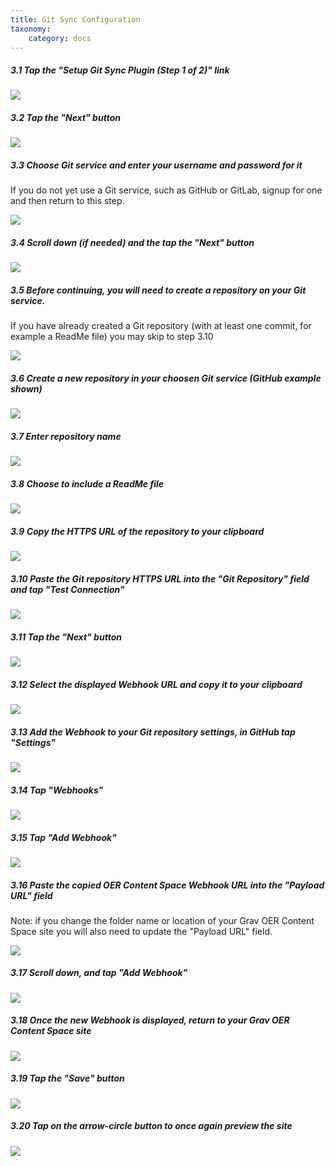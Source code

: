```yaml
---
title: Git Sync Configuration
taxonomy:
    category: docs
---
```


##### 3.1 Tap the "Setup Git Sync Plugin (Step 1 of 2)" link

![][11]

[11]: ../../images/oer-content-space---install-and-configure-on-reclaim-hosting/tap-the--setup-git-sync-plugin--step-1-of-2---link-.png

##### 3.2 Tap the "Next" button

![][12]

[12]: ../../images/oer-content-space---install-and-configure-on-reclaim-hosting/tap-the--next--button.png

##### 3.3 Choose Git service and enter your username and password for it

If you do not yet use a Git service, such as GitHub or GitLab, signup for one and then return to this step.

![][13]

[13]: ../../images/oer-content-space---install-and-configure-on-reclaim-hosting/choose-git-service-and-enter-your-username-and-password-for-it.png

##### 3.4 Scroll down (if needed) and the tap the "Next" button

![][14]

[14]: ../../images/oer-content-space---install-and-configure-on-reclaim-hosting/scroll-down--if-needed--and-the-tap-the--next--button.png

##### 3.5 Before continuing, you will need to create a repository on your Git service.

If you have already created a Git repository (with at least one commit, for example a ReadMe file) you may skip to step 3.10

![][15]

[15]: ../../images/oer-content-space---install-and-configure-on-reclaim-hosting/before-continuing--you-will-need-to-create-a-repository-on-your-git-service.png

##### 3.6 Create a new repository in your choosen Git service (GitHub example shown)

![][16]

[16]: ../../images/oer-content-space---install-and-configure-on-reclaim-hosting/create-a-new-repository-in-your-choosen-git-service--github-example-shown-.png

##### 3.7 Enter repository name

![][17]

[17]: ../../images/oer-content-space---install-and-configure-on-reclaim-hosting/enter-repository-name.png

##### 3.8 Choose to include a ReadMe file

![][18]

[18]: ../../images/oer-content-space---install-and-configure-on-reclaim-hosting/choose-to-include-a-readme-file.png

##### 3.9 Copy the HTTPS URL of the repository to your clipboard

![][19]

[19]: ../../images/oer-content-space---install-and-configure-on-reclaim-hosting/copy-the-https-url-of-the-repository-to-your-clipboard.png

##### 3.10 Paste the Git repository HTTPS URL into the "Git Repository" field and tap "Test Connection"

![][20]

[20]: ../../images/oer-content-space---install-and-configure-on-reclaim-hosting/paste-the-git-repository-https-url-into-the--git-repository--field-and-tap--test-connection-.png

##### 3.11 Tap the "Next" button

![][21]

[21]: ../../images/oer-content-space---install-and-configure-on-reclaim-hosting/tap-the--next--button-1.png

##### 3.12 Select the displayed Webhook URL and copy it to your clipboard

![][22]

[22]: ../../images/oer-content-space---install-and-configure-on-reclaim-hosting/select-the-displayed-webhook-url-and-copy-it-to-your-clipboard.png

##### 3.13 Add the Webhook to your Git repository settings, in GitHub tap "Settings"

![][23]

[23]: ../../images/oer-content-space---install-and-configure-on-reclaim-hosting/add-the-webhook-to-your-git-repository-settings--in-github-tap--settings-.png

##### 3.14 Tap "Webhooks"

![][24]

[24]: ../../images/oer-content-space---install-and-configure-on-reclaim-hosting/tap--webhooks-.png

##### 3.15 Tap "Add Webhook"

![][25]

[25]: ../../images/oer-content-space---install-and-configure-on-reclaim-hosting/tap--add-webhook-.png

##### 3.16 Paste the copied OER Content Space Webhook URL into the "Payload URL" field

Note: if you change the folder name or location of your Grav OER Content Space site you will also need to update the "Payload URL" field.

![][26]

[26]: ../../images/oer-content-space---install-and-configure-on-reclaim-hosting/paste-the-copied-oer-content-space-webhook-url-into-the--payload-url--field.png

##### 3.17 Scroll down, and tap "Add Webhook"

![][27]

[27]: ../../images/oer-content-space---install-and-configure-on-reclaim-hosting/scroll-down--and-tap--add-webhook-.png

##### 3.18 Once the new Webhook is displayed, return to your Grav OER Content Space site

![][28]

[28]: ../../images/oer-content-space---install-and-configure-on-reclaim-hosting/once-the-new-webhook-is-displayed--return-to-your-grav-oer-content-space-site.png

##### 3.19 Tap the "Save" button

![][29]

[29]: ../../images/oer-content-space---install-and-configure-on-reclaim-hosting/tap-the--save--button.png

##### 3.20 Tap on the arrow-circle button to once again preview the site

![][30]

[30]: ../../images/oer-content-space---install-and-configure-on-reclaim-hosting/tap-on-the-arrow-circle-button-to-once-again-preview-the-site.png
